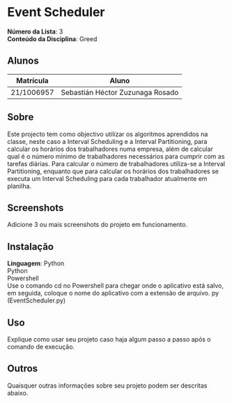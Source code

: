# Event Scheduler

**Número da Lista**: 3<br>
**Conteúdo da Disciplina**: Greed<br>

## Alunos
|Matrícula | Aluno |
| -- | -- |
| 21/1006957  |  Sebastián Héctor Zuzunaga Rosado |

## Sobre 
Este projecto tem como objectivo utilizar os algoritmos aprendidos na classe, neste caso a Interval Scheduling e a Interval Partitioning, para calcular os horários dos trabalhadores numa empresa, além de calcular qual é o número mínimo de trabalhadores necessários para cumprir com as tarefas diárias. Para calcular o número de trabalhadores utiliza-se a Interval Partitioning, enquanto que para calcular os horários dos trabalhadores se executa um Interval Scheduling para cada trabalhador atualmente em planilha.

## Screenshots
Adicione 3 ou mais screenshots do projeto em funcionamento.

## Instalação 
**Linguagem**: Python<br>
Python<br>
Powershell<br>
Use o comando cd no Powershell para chegar onde o aplicativo está salvo, em seguida, coloque o nome do aplicativo com a extensão de arquivo. py (EventScheduler.py)

## Uso 
Explique como usar seu projeto caso haja algum passo a passo após o comando de execução.

## Outros 
Quaisquer outras informações sobre seu projeto podem ser descritas abaixo.




